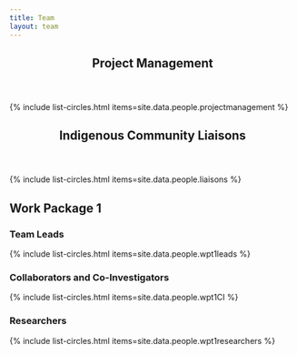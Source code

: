 ```yaml
---
title: Team
layout: team
---
```



<html>
  <header>
<h2>Project Management</h2>
  </header>
  <section>
    {% include list-circles.html items=site.data.people.projectmanagement %}
  </section>
  <header>
    <h2>Indigenous Community Liaisons</h2>
  </header>
  <section>
    {% include list-circles.html items=site.data.people.liaisons %}
  </section>
    <h2>Work Package 1</h2>
    <h3 class="center">Team Leads</h3>
    {% include list-circles.html items=site.data.people.wpt1leads %}
    <h3>Collaborators and Co-Investigators</h3>
    {% include list-circles.html items=site.data.people.wpt1CI %}
    <h3>Researchers</h3>
    {% include list-circles.html items=site.data.people.wpt1researchers %}
  </body>
</html>

